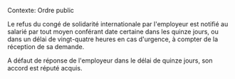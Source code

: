 Contexte: Ordre public

Le refus du congé de solidarité internationale par l'employeur est notifié au salarié par tout moyen conférant date certaine dans les quinze jours, ou dans un délai de vingt-quatre heures en cas d'urgence, à compter de la réception de sa demande.

A défaut de réponse de l'employeur dans le délai de quinze jours, son accord est réputé acquis.